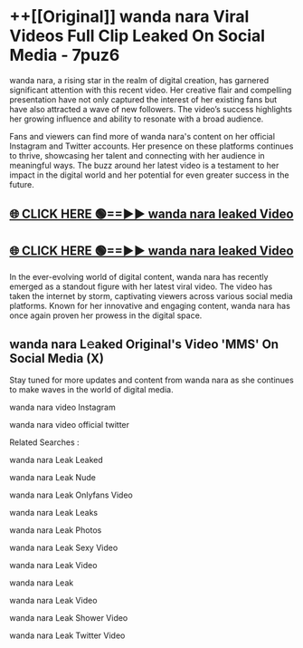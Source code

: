 # ++[[Original]] wanda nara Viral Videos Full Clip Leaked On Social Media - 7puz6<br>

wanda nara, a rising star in the realm of digital creation, has garnered significant attention with this recent video. Her creative flair and compelling presentation have not only captured the interest of her existing fans but have also attracted a wave of new followers. The video’s success highlights her growing influence and ability to resonate with a broad audience.

Fans and viewers can find more of wanda nara's content on her official Instagram and Twitter accounts. Her presence on these platforms continues to thrive, showcasing her talent and connecting with her audience in meaningful ways. The buzz around her latest video is a testament to her impact in the digital world and her potential for even greater success in the future.


## [🌐 CLICK HERE 🟢==►► wanda nara leaked Video ](https://onlyclips.site?title=wanda_nara&ref=git)

## [🌐 CLICK HERE 🟢==►► wanda nara leaked Video ](https://onlyclips.site?title=wanda_nara&ref=git)


In the ever-evolving world of digital content, wanda nara has recently emerged as a standout figure with her latest viral video. The video has taken the internet by storm, captivating viewers across various social media platforms. Known for her innovative and engaging content, wanda nara has once again proven her prowess in the digital space.



## wanda nara L𝚎aked Original's Video 'MMS' On Social Media (X)


Stay tuned for more updates and content from wanda nara as she continues to make waves in the world of digital media.

wanda nara video Instagram

wanda nara video official twitter


Related Searches :

wanda nara Leak Leaked

wanda nara Leak Nude

wanda nara Leak Onlyfans Video

wanda nara Leak Leaks

wanda nara Leak Photos

wanda nara Leak Sexy Video

wanda nara Leak Video

wanda nara Leak

wanda nara Leak Video

wanda nara Leak Shower Video

wanda nara Leak Twitter Video

